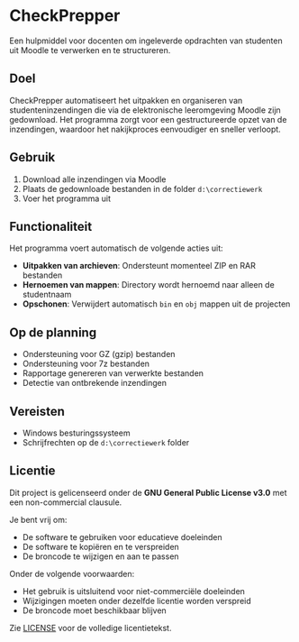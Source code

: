 # CheckPrepper

Een hulpmiddel voor docenten om ingeleverde opdrachten van studenten uit Moodle te verwerken en te structureren.

## Doel

CheckPrepper automatiseert het uitpakken en organiseren van studenteninzendingen die via de elektronische leeromgeving Moodle zijn gedownload. Het programma zorgt voor een gestructureerde opzet van de inzendingen, waardoor het nakijkproces eenvoudiger en sneller verloopt.

## Gebruik

1. Download alle inzendingen via Moodle
2. Plaats de gedownloade bestanden in de folder `d:\correctiewerk`
3. Voer het programma uit

## Functionaliteit

Het programma voert automatisch de volgende acties uit:

- **Uitpakken van archieven**: Ondersteunt momenteel ZIP en RAR bestanden
- **Hernoemen van mappen**: Directory wordt hernoemd naar alleen de studentnaam
- **Opschonen**: Verwijdert automatisch `bin` en `obj` mappen uit de projecten

## Op de planning

- Ondersteuning voor GZ (gzip) bestanden
- Ondersteuning voor 7z bestanden
- Rapportage genereren van verwerkte bestanden
- Detectie van ontbrekende inzendingen

## Vereisten

- Windows besturingssysteem
- Schrijfrechten op de `d:\correctiewerk` folder

## Licentie

Dit project is gelicenseerd onder de **GNU General Public License v3.0** met een non-commercial clausule.

Je bent vrij om:
- De software te gebruiken voor educatieve doeleinden
- De software te kopiëren en te verspreiden
- De broncode te wijzigen en aan te passen

Onder de volgende voorwaarden:
- Het gebruik is uitsluitend voor niet-commerciële doeleinden
- Wijzigingen moeten onder dezelfde licentie worden verspreid
- De broncode moet beschikbaar blijven

Zie [LICENSE](LICENSE) voor de volledige licentietekst.
